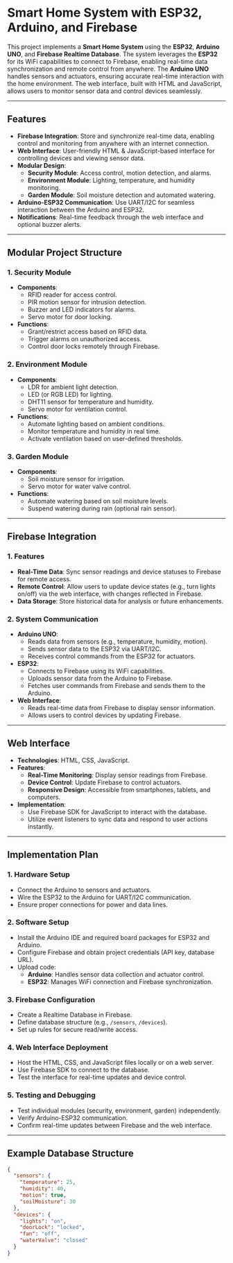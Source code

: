 # Smart Home System with ESP32, Arduino, and Firebase

This project implements a **Smart Home System** using the **ESP32**, **Arduino UNO**, and **Firebase Realtime Database**. The system leverages the **ESP32** for its WiFi capabilities to connect to Firebase, enabling real-time data synchronization and remote control from anywhere. The **Arduino UNO** handles sensors and actuators, ensuring accurate real-time interaction with the home environment. The web interface, built with HTML and JavaScript, allows users to monitor sensor data and control devices seamlessly.

---

## Features

- **Firebase Integration**: Store and synchronize real-time data, enabling control and monitoring from anywhere with an internet connection.
- **Web Interface**: User-friendly HTML & JavaScript-based interface for controlling devices and viewing sensor data.
- **Modular Design**:
  - **Security Module**: Access control, motion detection, and alarms.
  - **Environment Module**: Lighting, temperature, and humidity monitoring.
  - **Garden Module**: Soil moisture detection and automated watering.
- **Arduino-ESP32 Communication**: Use UART/I2C for seamless interaction between the Arduino and ESP32.
- **Notifications**: Real-time feedback through the web interface and optional buzzer alerts.

---

## Modular Project Structure

### **1. Security Module**
- **Components**:
  - RFID reader for access control.
  - PIR motion sensor for intrusion detection.
  - Buzzer and LED indicators for alarms.
  - Servo motor for door locking.
- **Functions**:
  - Grant/restrict access based on RFID data.
  - Trigger alarms on unauthorized access.
  - Control door locks remotely through Firebase.

### **2. Environment Module**
- **Components**:
  - LDR for ambient light detection.
  - LED (or RGB LED) for lighting.
  - DHT11 sensor for temperature and humidity.
  - Servo motor for ventilation control.
- **Functions**:
  - Automate lighting based on ambient conditions.
  - Monitor temperature and humidity in real time.
  - Activate ventilation based on user-defined thresholds.

### **3. Garden Module**
- **Components**:
  - Soil moisture sensor for irrigation.
  - Servo motor for water valve control.
- **Functions**:
  - Automate watering based on soil moisture levels.
  - Suspend watering during rain (optional rain sensor).

---

## Firebase Integration

### **1. Features**
- **Real-Time Data**: Sync sensor readings and device statuses to Firebase for remote access.
- **Remote Control**: Allow users to update device states (e.g., turn lights on/off) via the web interface, with changes reflected in Firebase.
- **Data Storage**: Store historical data for analysis or future enhancements.

### **2. System Communication**
- **Arduino UNO**:
  - Reads data from sensors (e.g., temperature, humidity, motion).
  - Sends sensor data to the ESP32 via UART/I2C.
  - Receives control commands from the ESP32 for actuators.
- **ESP32**:
  - Connects to Firebase using its WiFi capabilities.
  - Uploads sensor data from the Arduino to Firebase.
  - Fetches user commands from Firebase and sends them to the Arduino.
- **Web Interface**:
  - Reads real-time data from Firebase to display sensor information.
  - Allows users to control devices by updating Firebase.

---

## Web Interface

- **Technologies**: HTML, CSS, JavaScript.
- **Features**:
  - **Real-Time Monitoring**: Display sensor readings from Firebase.
  - **Device Control**: Update Firebase to control actuators.
  - **Responsive Design**: Accessible from smartphones, tablets, and computers.
- **Implementation**:
  - Use Firebase SDK for JavaScript to interact with the database.
  - Utilize event listeners to sync data and respond to user actions instantly.

---

## Implementation Plan

### **1. Hardware Setup**
- Connect the Arduino to sensors and actuators.
- Wire the ESP32 to the Arduino for UART/I2C communication.
- Ensure proper connections for power and data lines.

### **2. Software Setup**
- Install the Arduino IDE and required board packages for ESP32 and Arduino.
- Configure Firebase and obtain project credentials (API key, database URL).
- Upload code:
  - **Arduino**: Handles sensor data collection and actuator control.
  - **ESP32**: Manages WiFi connection and Firebase synchronization.

### **3. Firebase Configuration**
- Create a Realtime Database in Firebase.
- Define database structure (e.g., `/sensors`, `/devices`).
- Set up rules for secure read/write access.

### **4. Web Interface Deployment**
- Host the HTML, CSS, and JavaScript files locally or on a web server.
- Use Firebase SDK to connect to the database.
- Test the interface for real-time updates and device control.

### **5. Testing and Debugging**
- Test individual modules (security, environment, garden) independently.
- Verify Arduino-ESP32 communication.
- Confirm real-time updates between Firebase and the web interface.

---

## Example Database Structure

```json
{
  "sensors": {
    "temperature": 25,
    "humidity": 40,
    "motion": true,
    "soilMoisture": 30
  },
  "devices": {
    "lights": "on",
    "doorLock": "locked",
    "fan": "off",
    "waterValve": "closed"
  }
}
